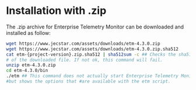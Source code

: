 # Installation with .zip
The .zip archive for Enterprise Telemetry Monitor can be downloaded and installed as follow:

```bash
wget https://www.jecstar.com/assets/downloads/etm-4.3.0.zip
wget https://www.jecstar.com/assets/downloads/etm-4.3.0.zip.sha512
cat etm-{project-version}.zip.sha512 | sha512sum -c ## Checks the sha512 hash 
# of the downloaded file. If not ok, this command will fail.
unzip etm-4.3.0.zip
cd etm-4.3.0/bin
./etm ## This command does not actually start Enterprise Telemetry Monitor
#but shows the options that #are available with the etm script.
```